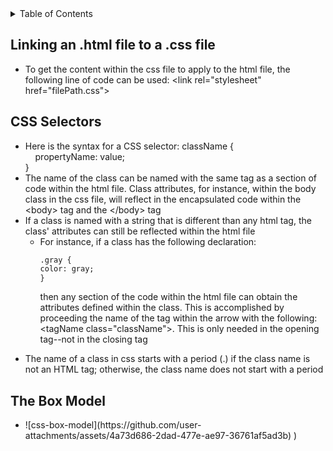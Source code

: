 <details>
<summary>Table of Contents</summary>
<ol>
  <li>
    <a href='#start-of-html-pages'>Start of HTML Pages</a>
  </li> 
  <li>
    <a href='#the-anchor-tag'>The Anchor Tag</a>
  </li> 
</ol>
</details>

## Linking an .html file to a .css file
<ul>
  <li>
    <a>To get the content within the css file to apply to the html file, the following line of code can be used: <a><</a>link rel="stylesheet" href="filePath.css"<a>></a></a>
  </li>
</ul>  

## CSS Selectors
<ul>
  <li>
    <a>Here is the syntax for a CSS selector: className {<br>
    &nbsp;&nbsp;&nbsp;&nbsp;propertyName: value;<br> 
    }</a>
  </li>
  <li>
    <a>The name of the class can be named with the same tag as a section of code within the html file. Class attributes, for instance, within the body class in the css file, will reflect in the encapsulated code within the <a><</a>body<a>></a> tag and the <a><</a>/body<a>></a> tag</a>
  </li>
  <li>
    <a>If a class is named with a string that is different than any html tag, the class' attributes can still be reflected within the html file</a>
    <ul>
      <li>
        <a>For instance, if a class has the following declaration:

```html
.gray {
color: gray;
}
```

then any section of the code within the html file can obtain the attributes defined within the class. This is accomplished by proceeding the name of the tag within the arrow with the following: <a><</a>tagName class="className"<a>></a>. This is only needed in the opening tag--not in the closing tag</a>
      </li>
    </ul>
  </li>  
  <li>
    <a>The name of a class in css starts with a period (.) if the class name is not an HTML tag; otherwise, the class name does not start with a period</a>
  </li>         
</ul>    

## The Box Model
<ul>
  <li>
    ![css-box-model](https://github.com/user-attachments/assets/4a73d686-2dad-477e-ae97-36761af5ad3b)
)
